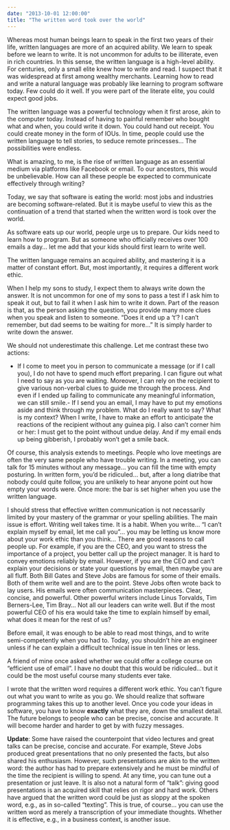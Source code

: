 ```yaml
---
date: "2013-10-01 12:00:00"
title: "The written word took over the world"
---
```




Whereas most human beings learn to speak in the first two years of their life, written languages are more of an acquired ability. We learn to speak before we learn to write. It is not uncommon for adults to be illiterate, even in rich countries. In this sense, the written language is a high-level ability.
For centuries, only a small elite knew how to write and read. I suspect that it was widespread at first among wealthy merchants.
Learning how to read and write a natural language was probably like learning to program software today. Few could do it well. If you were part of the literate elite, you could expect good jobs.

The written language was a powerful technology when it first arose, akin to the computer today. Instead of having to painful remember who bought what and when, you could write it down. You could hand out receipt. You could create money in the form of IOUs. In time, people could use the written language to tell stories, to seduce remote princesses&hellip; The possibilities were endless.

What is amazing, to me, is the rise of written language as an essential medium via platforms like Facebook or email. To our ancestors, this would be unbelievable. How can all these people be expected to communicate effectively through writing?

Today, we say that software is eating the world: most jobs and industries are becoming software-related. But it is maybe useful to view this as the continuation of a trend that started when the written word is took over the world.

As software eats up our world, people urge us to prepare. Our kids need to learn how to program. But as someone who officially receives over 100 emails a day&hellip; let me add that your kids should first learn to write well.

The written language remains an acquired ability, and mastering it is a matter of constant effort. But, most importantly, it requires a different work ethic.

When I help my sons to study, I expect them to always write down the answer. It is not uncommon for one of my sons to pass a test if I ask him to speak it out, but to fail it when I ask him to write it down. Part of the reason is that, as the person asking the question, you provide many more clues when you speak and listen to someone. &ldquo;Does it end up a &lsquo;t&rsquo;? I can&rsquo;t remember, but dad seems to be waiting for more&hellip;&rdquo; It is simply harder to write down the answer.

We should not underestimate this challenge. Let me contrast these two actions:

- If I come to meet you in person to communicate a message (or if I call you), I do not have to spend much effort preparing. I can figure out what I need to say as you are waiting. Moreover, I can rely on the recipient to give various non-verbal clues to guide me through the process. And even if I ended up failing to communicate any meaningful information, we can still smile.- If I send you an email, I may have to put my emotions aside and think through my problem. What do I really want to say? What is my context? When I write, I have to make an effort to anticipate the reactions of the recipient without any guinea pig. I also can&rsquo;t corner him or her: I must get to the point without undue delay. And if my email ends up being gibberish, I probably won&rsquo;t get a smile back.

Of course, this analysis extends to meetings. People who love meetings are often the very same people who have trouble writing. In a meeting, you can talk for 15 minutes without any message&hellip; you can fill the time with empty posturing. In written form, you&rsquo;d be ridiculed&hellip; but, after a long diatribe that nobody could quite follow, you are unlikely to hear anyone point out how empty your words were. Once more: the bar is set higher when you use the written language.

I should stress that effective written communication is not necessarily limited by your mastery of the grammar or your spelling abilities. The main issue is effort. Writing well takes time. It is a habit.
When you write&hellip; &ldquo;I can&rsquo;t explain myself by email, let me call you&rdquo;&hellip; you may be letting us know more about your work ethic than you think&hellip; There are good reasons to call people up. For example, if you are the CEO, and you want to stress the importance of a project, you better call up the project manager. It is hard to convey emotions reliably by email. However, if you are the CEO and can&rsquo;t explain your decisions or state your questions by email, then maybe you are all fluff. Both Bill Gates and Steve Jobs are famous for some of their emails. Both of them write well and are to the point. Steve Jobs often wrote back to lay users. His emails were often communication masterpieces. Clear, concise, and powerful. Other powerful writers include Linus Torvalds, Tim Berners-Lee, Tim Bray&hellip;
Not all our leaders can write well. But if the most powerful CEO of his era would take the time to explain himself by email, what does it mean for the rest of us?

Before email, it was enough to be able to read most things, and to write semi-competently when you had to. Today, you shouldn&rsquo;t hire an engineer unless if he can explain a difficult technical issue in ten lines or less.

A friend of mine once asked whether we could offer a college course on &ldquo;efficient use of email&rdquo;. I have no doubt that this would be ridiculed&hellip; but it could be the most useful course many students ever take.

I wrote that the written word requires a different work ethic. You can&rsquo;t figure out what you want to write as you go. We should realize that software programming takes this up to another level. Once you code your ideas in software, you have to know __exactly__ what they are, down the smallest detail. The future belongs to people who can be precise, concise and accurate. It will become harder and harder to get by with fuzzy messages.

__Update__: Some have raised the counterpoint that video lectures and great talks can be precise, concise and accurate. For example, Steve Jobs produced great presentations that no only presented the facts, but also shared his enthusiasm. However, such presentations are akin to the written word: the author has had to prepare extensively and he must be mindful of the time the recipient is willing to spend. At any time, you can tune out a presentation or just leave. It is also not a natural form of &ldquo;talk&rdquo;: giving good presentations is an acquired skill that relies on rigor and hard work. Others have argued that the written word could be just as sloppy at the spoken word, e.g., as in so-called &ldquo;texting&rdquo;. This is true, of course&hellip; you can use the written word as merely a transcription of your immediate thoughts. Whether it is effective, e.g., in a business context, is another issue.

